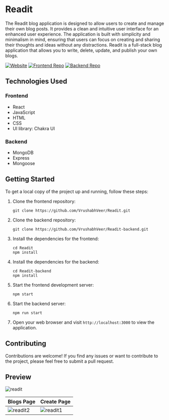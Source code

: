 # Readit

The Readit blog application is designed to allow users to create and manage their own blog posts. It provides a clean and intuitive user interface for an enhanced user experience. The application is built with simplicity and minimalism in mind, ensuring that users can focus on creating and sharing their thoughts and ideas without any distractions. Readit is a full-stack blog application that allows you to write, delete, update, and publish your own blogs.

[![Website](https://img.shields.io/badge/website-live-brightgreen)](https://readit-blogs.netlify.app)
[![Frontend Repo](https://img.shields.io/badge/frontend-repo-blue)](https://github.com/VrushabhVeer/Readit)
[![Backend Repo](https://img.shields.io/badge/backend-repo-blue)](https://github.com/VrushabhVeer/Readit-db)

## Technologies Used

### Frontend
- React
- JavaScript
- HTML
- CSS
- UI library: Chakra UI

### Backend
- MongoDB
- Express
- Mongoose

## Getting Started

To get a local copy of the project up and running, follow these steps:

1. Clone the frontend repository:
   ```shell
   git clone https://github.com/VrushabhVeer/Readit.git

2. Clone the backend repository:
   ```shell
   git clone https://github.com/VrushabhVeer/Readit-backend.git
   ```

3. Install the dependencies for the frontend:
   ```shell
   cd Readit
   npm install
   ```

4. Install the dependencies for the backend:
   ```shell
   cd Readit-backend
   npm install
   ```

5. Start the frontend development server:
   ```shell
   npm start
   ```

6. Start the backend server:
   ```shell
   npm run start
   ```

7. Open your web browser and visit `http://localhost:3000` to view the application.

## Contributing

Contributions are welcome! If you find any issues or want to contribute to the project, please feel free to submit a pull request.



## Preview
![readit](https://github.com/VrushabhVeer/Readit/assets/99570200/07ad4797-70cd-47f9-a654-4040d21cfae9)


| Blogs Page            | Create Page              |
| ---------------------- | ---------------------- |
| ![readit2](https://github.com/VrushabhVeer/Readit/assets/99570200/700fd387-d439-426f-8308-aa0db8faceca) | ![readit1](https://github.com/VrushabhVeer/Readit/assets/99570200/14d90091-f9fb-407a-b6e8-e403e616d8f9) |





